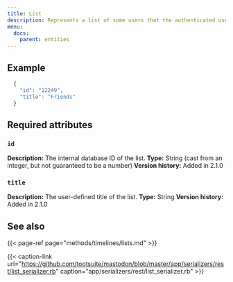 ```yaml
---
title: List
description: Represents a list of some users that the authenticated user follows.
menu:
  docs:
    parent: entities
---
```


## Example

```javascript
  {
    "id": "12249",
    "title": "Friends"
  }
```

## Required attributes

### `id` <a id="id"></a>

**Description:** The internal database ID of the list.
**Type:** String \(cast from an integer, but not guaranteed to be a number\)
**Version history:** Added in 2.1.0

### `title` <a id="title"></a>

**Description:** The user-defined title of the list.
**Type:** String
**Version history:** Added in 2.1.0

## See also

{{< page-ref page="methods/timelines/lists.md" >}}

{{< caption-link url="https://github.com/tootsuite/mastodon/blob/master/app/serializers/rest/list_serializer.rb" caption="app/serializers/rest/list\_serializer.rb" >}}



